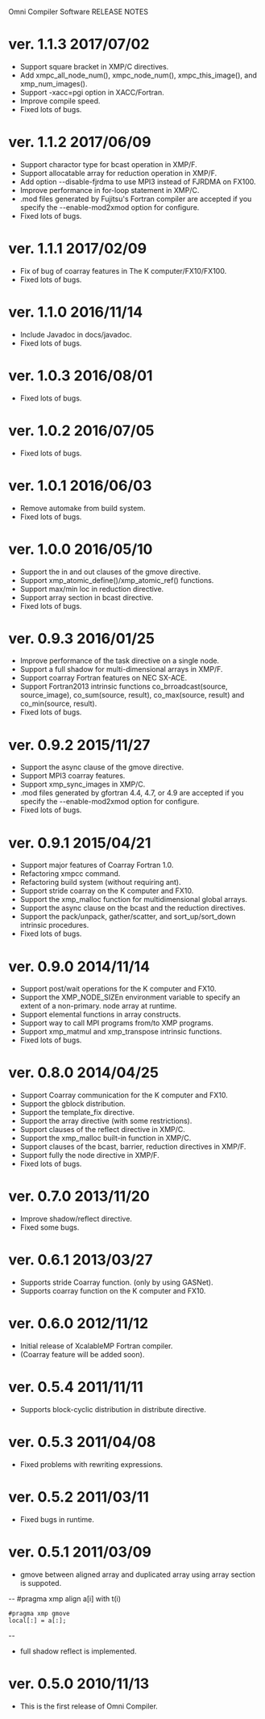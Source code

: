 Omni Compiler Software RELEASE NOTES

# ver. 1.1.3     2017/07/02
* Support square bracket in XMP/C directives.
* Add xmpc_all_node_num(), xmpc_node_num(), xmpc_this_image(), and xmp_num_images().
* Support -xacc=pgi option in XACC/Fortran.
* Improve compile speed.
* Fixed lots of bugs.

# ver. 1.1.2      2017/06/09
* Support charactor type for bcast operation in XMP/F.
* Support allocatable array for reduction operation in XMP/F.
* Add option --disable-fjrdma to use MPI3 instead of FJRDMA on FX100.
* Improve performance in for-loop statement in XMP/C.
* .mod files generated by Fujitsu's Fortran compiler are accepted if you specify the --enable-mod2xmod option for configure.
* Fixed lots of bugs.

# ver. 1.1.1      2017/02/09
* Fix of bug of coarray features in The K computer/FX10/FX100.
* Fixed lots of bugs.

# ver. 1.1.0      2016/11/14
* Include Javadoc in docs/javadoc.
* Fixed lots of bugs.

# ver. 1.0.3      2016/08/01
* Fixed lots of bugs.

# ver. 1.0.2      2016/07/05
* Fixed lots of bugs.

# ver. 1.0.1      2016/06/03
* Remove automake from build system.
* Fixed lots of bugs.

# ver. 1.0.0      2016/05/10
* Support the in and out clauses of the gmove directive.
* Support xmp_atomic_define()/xmp_atomic_ref() functions.
* Support max/min loc in reduction directive.
* Support array section in bcast directive.
* Fixed lots of bugs.

# ver. 0.9.3      2016/01/25
* Improve performance of the task directive on a single node.
* Support a full shadow for multi-dimensional arrays in XMP/F.
* Support coarray Fortran features on NEC SX-ACE.
* Support Fortran2013 intrinsic functions co_brroadcast(source, source_image), co_sum(source, result), co_max(source, result) and co_min(source, result).
* Fixed lots of bugs.

# ver. 0.9.2      2015/11/27
* Support the async clause of the gmove directive.
* Support MPI3 coarray features.
* Support xmp_sync_images in XMP/C.
* .mod files generated by gfortran 4.4, 4.7, or 4.9 are accepted if you specify the --enable-mod2xmod option for configure.
* Fixed lots of bugs.

# ver. 0.9.1      2015/04/21
* Support major features of Coarray Fortran 1.0.
* Refactoring xmpcc command.
* Refactoring build system (without requiring ant).
* Support stride coarray on the K computer and FX10.
* Support the xmp_malloc function for multidimensional global arrays.
* Support the async clause on the bcast and the reduction directives.
* Support the pack/unpack, gather/scatter, and sort_up/sort_down intrinsic procedures.
* Fixed lots of bugs.

# ver. 0.9.0      2014/11/14
* Support post/wait operations for the K computer and FX10.
* Support the XMP_NODE_SIZEn environment variable to specify an extent of a non-primary.
  node array at runtime.
* Support elemental functions in array constructs.
* Support way to call MPI programs from/to XMP programs.
* Support xmp_matmul and xmp_transpose intrinsic functions.
* Fixed lots of bugs.

# ver. 0.8.0      2014/04/25
* Support Coarray communication for the K computer and FX10.
* Support the gblock distribution.
* Support the template_fix directive.
* Support the array directive (with some restrictions).
* Support clauses of the reflect directive in XMP/C.
* Support the xmp_malloc built-in function in XMP/C.
* Support clauses of the bcast, barrier, reduction directives in XMP/F.
* Support fully the node directive in XMP/F.
* Fixed lots of bugs.

# ver. 0.7.0      2013/11/20
* Improve shadow/reflect directive.
* Fixed some bugs.

# ver. 0.6.1      2013/03/27
* Supports stride Coarray function. (only by using GASNet).
* Supports coarray function on the K computer and FX10.

# ver. 0.6.0      2012/11/12
* Initial release of XcalableMP Fortran compiler.
* (Coarray feature will be added soon).

# ver. 0.5.4      2011/11/11
* Supports block-cyclic distribution in distribute directive.

# ver. 0.5.3      2011/04/08
* Fixed problems with rewriting expressions.

# ver. 0.5.2      2011/03/11
* Fixed bugs in runtime.

# ver. 0.5.1      2011/03/09
* gmove between aligned array and duplicated array using array section is suppoted.

--
    #pragma xmp align a[i] with t(i)

    #pragma xmp gmove
    local[:] = a[:];
--

* full shadow reflect is implemented.

# ver. 0.5.0	2010/11/13
* This is the first release of Omni Compiler.
